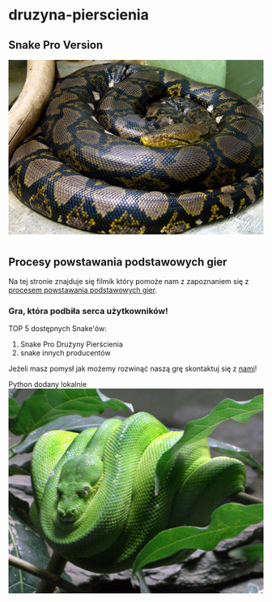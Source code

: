 # druzyna-pierscienia
## Snake Pro Version
![image](image/Python.jpg)
#
## Procesy powstawania podstawowych gier
Na tej stronie znajduje się filmik  który pomoże nam z zapoznaniem się z [procesem powstawania podstawowych gier](https://www.youtube.com/watch?v=XGf2GcyHPhc&ab_channel=freeCodeCamp.org).

### Gra, która podbiła serca użytkowników!
TOP 5 dostępnych Snake'ów:
1. Snake Pro Drużyny Pierścienia
5. snake innych producentów 

Jeżeli masz pomysł jak możemy rozwinąć naszą grę skontaktuj się z [nami](druzyna.pierscienia.projekt@gmail.com)!

Python dodany lokalnie
![image](image/Baumpython.jpg)